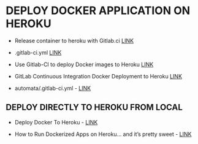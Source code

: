 # DEPLOY DOCKER APPLICATION ON HEROKU

* Release container to heroku with Gitlab.ci
[LINK](https://medium.com/conspectushub/release-container-to-heroku-with-gitlab-ci-8804d35e6d56)
- .gitlab-ci.yml [LINK](https://gitlab.com/Banzyme2/django-cloud9-dokcer/blob/master/.gitlab-ci.yml)

* Use Gitlab-CI to deploy Docker images to Heroku
[LINK](https://medium.com/@nieldw/use-gitlab-ci-to-deploy-docker-images-to-heroku-4e544a3a3c38)

* GitLab Continuous Integration Docker Deployment to Heroku
[LINK](http://coding-karma.com/2018/10/23/gitlab-continuous-integration-docker-deployment-to-heroku/)

* automata/.gitlab-ci.yml - [LINK](https://gist.github.com/automata/a790205175a37a036feeb9e479322858)

## DEPLOY DIRECTLY TO HEROKU FROM LOCAL

* Deploy Docker To Heroku - [LINK](https://deparkes.co.uk/2018/05/28/deploy-docker-to-heroku/)

* How to Run Dockerized Apps on Heroku… and it’s pretty sweet - [LINK](https://medium.com/travis-on-docker/how-to-run-dockerized-apps-on-heroku-and-its-pretty-great-76e07e610e22)